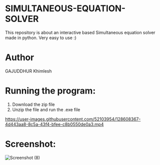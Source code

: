 # SIMULTANEOUS-EQUATION-SOLVER

This repository is about an interactive based Simultaneous equation solver made in python.
Very easy to use :)

# __**Author**__

GAJUDDHUR Khimlesh

# __**Running the program:**__

1. Download the zip file
2. Unzip the file and run the .exe file

https://user-images.githubusercontent.com/52103954/128608367-4d443aa8-8c5a-43f4-bfee-c8b0550de0a3.mp4

# __**Screenshot:**__

![Screenshot (8)](https://user-images.githubusercontent.com/52103954/128608452-c952b745-aac0-45ee-bb9e-6b96b2291f88.png)
